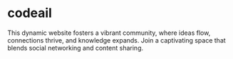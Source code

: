 # codeail
This dynamic website fosters a vibrant community, where ideas flow, connections thrive, and knowledge expands. Join a captivating space that blends social networking and content sharing.
